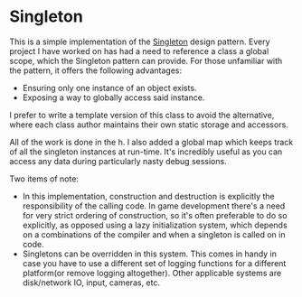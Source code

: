 # Singleton

This is a simple implementation of the [Singleton](https://en.wikipedia.org/wiki/Singleton_pattern) design pattern.  Every project I have worked on has had a need to reference a class a global scope, which the Singleton pattern can provide.  For those unfamiliar with the pattern, it offers the following advantages:
* Ensuring only one instance of an object exists.
* Exposing a way to globally access said instance.

I prefer to write a template version of this class to avoid the alternative, where each class author maintains their own static storage and accessors.
 
All of the work is done in the h.  I also added a global map which keeps track of all the singleton instances at run-time.  It's incredibly useful as you can access any data during particularly nasty debug sessions.
 
Two items of note:
* In this implementation, construction and destruction is explicitly the responsibility of the calling code.  In game development there's a need for very strict ordering of construction, so it's often preferable to do so explicitly, as opposed using a lazy initialization system, which depends on a combinations of the compiler and when a singleton is called on in code.
* Singletons can be overridden in this system.  This comes in handy in case you have to use a different set of logging functions for a different platform(or remove logging altogether).  Other applicable systems are disk/network IO, input, cameras, etc.
